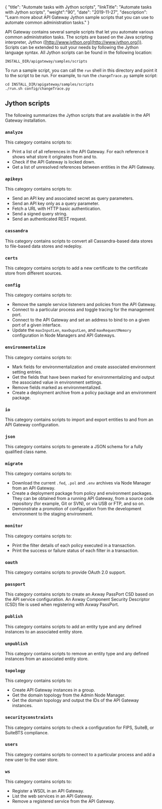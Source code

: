 {
"title": "Automate tasks with Jython scripts",
"linkTitle": "Automate tasks with Jython scripts",
"weight":"90",
"date": "2019-11-27",
"description": "Learn more about API Gateway Jython sample scripts that you can use to automate common administration tasks."
}

API Gateway contains several sample scripts that let you automate various common administration tasks. The scripts are based on the Java scripting interpreter, Jython ([http://www.jython.org](http://www.jython.org/)). Scripts can be extended to suit your needs by following the Jython language syntax. All Jython scripts can be found in the following location:

```
INSTALL_DIR/apigateway/samples/scripts
```

To run a sample script, you can call the `run` shell in this directory and point it to the script to be run. For example, to run the `changeTrace.py` sample script:

```
cd INSTALL_DIR/apigateway/samples/scripts
./run.sh config/changeTrace.py
```

## Jython scripts

The following summarizes the Jython scripts that are available in the API Gateway installation.

### `analyze`

This category contains scripts to:

* Print a list of all references in the API Gateway. For each reference it shows what store it originates from and to.
* Check if the API Gateway is locked down.
* Get a list of unresolved references between entities in the API Gateway.

### `apikeys`

This category contains scripts to:

* Send an API key and associated secret as query parameters.
* Send an API key only as a query parameter.
* Fetch a URL with HTTP basic authentication.
* Send a signed query string.
* Send an authenticated REST request.

### `cassandra`

This category contains scripts to convert all Cassandra-based data stores to file-based data stores and redeploy.

### `certs`

This category contains scripts to add a new certificate to the certificate store from different sources.

### `config`

This category contains scripts to:

* Remove the sample service listeners and policies from the API Gateway.
* Connect to a particular process and toggle tracing for the management port.
* Connect to the API Gateway and set an address to bind to on a given port of a given interface.
* Update the `maxInputLen`, `maxOuputLen`, and `maxRequestMemory` configuration in Node Managers and API Gateways.

### `environmentalize`

This category contains scripts to:

* Mark fields for environmentalization and create associated environment setting entries.
* Get the fields that have been marked for environmentalizing and output the associated value in environment settings.
* Remove fields marked as environmentalized.
* Create a deployment archive from a policy package and an environment package.

### `io`

This category contains scripts to import and export entities to and from an API Gateway configuration.

### `json`

This category contains scripts to generate a JSON schema for a fully qualified class name.

### `migrate`

This category contains scripts to:

* Download the current `.fed`, `.pol` and `.env` archives via Node Manager from an API Gateway.
* Create a deployment package from policy and environment packages. They can be obtained from a running API Gateway, from a source code repository (for example, Git or SVN), or via USB or FTP, and so on.
* Demonstrate a promotion of configuration from the development environment to the staging environment.

### `monitor`

This category contains scripts to:

* Print the filter details of each policy executed in a transaction.
* Print the success or failure status of each filter in a transaction.

### `oauth`

This category contains scripts to provide OAuth 2.0 support.

### `passport`

This category contains scripts to create an Axway PassPort CSD based on the API service configuration. An Axway Component Security Descriptor (CSD) file is used when registering with Axway PassPort.

### `publish`

This category contains scripts to add an entity type and any defined instances to an associated entity store.

### `unpublish`

This category contains scripts to remove an entity type and any defined instances from an associated entity store.

### `topology`

This category contains scripts to:

* Create API Gateway instances in a group.
* Get the domain topology from the Admin Node Manager.
* Get the domain topology and output the IDs of the API Gateway instances.

### `securityconstraints`

This category contains scripts to check a configuration for FIPS, SuiteB, or SuiteBTS compliance.

### `users`

This category contains scripts to connect to a particular process and add a new user to the user store.

### `ws`

This category contains scripts to:

* Register a WSDL in an API Gateway.
* List the web services in an API Gateway.
* Remove a registered service from the API Gateway.
